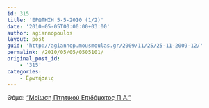 ```yaml
---
id: 315
title: 'ΕΡΩΤΗΣΗ 5-5-2010 (1/2)'
date: '2010-05-05T00:00:00+03:00'
author: agiannopoulos
layout: post
guid: 'http://agiannop.mousmoulas.gr/2009/11/25/25-11-2009-12/'
permalink: /2010/05/05/0505101/
original_post_id:
    - '315'
categories:
    - Ερωτήσεις
---
```


Θέμα: [“Μείωση Πτητικού Επιδόματος Π.Α.”](/wp-content/uploads/2009/11/ptitiko_epidoma.pdf)